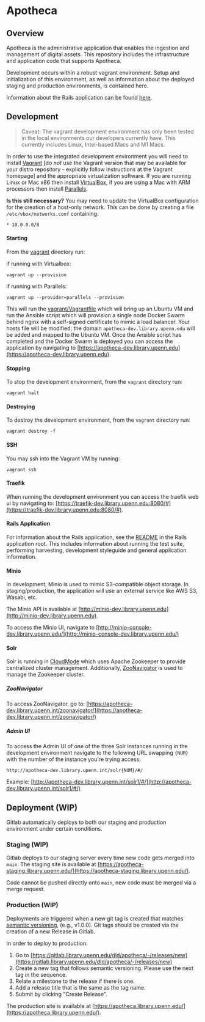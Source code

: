 # Apotheca

## Overview
Apotheca is the administrative application that enables the ingestion and management of digital assets. This repository includes the infrastructure and application code that supports Apotheca.

Development occurs within a robust vagrant environment. Setup and initialization of this environment, as well as information about the deployed staging and production environments, is contained here.

Information about the Rails application can be found [here](rails_app/README.md).

## Development

> Caveat: The vagrant development environment has only been tested in the local environments our developers currently have. This currently includes Linux, Intel-based Macs and M1 Macs.

In order to use the integrated development environment you will need to install [Vagrant](https://www.vagrantup.com/docs/installation) [do *not* use the Vagrant version that may be available for your distro repository - explicitly follow instructions at the Vagrant homepage] and the appropriate virtualization software. If you are running Linux or Mac x86 then install [VirtualBox](https://www.virtualbox.org/wiki/Linux_Downloads), if you are using a Mac with ARM processors then install [Parallels](https://www.parallels.com/).

**Is this still necessary?**
You may need to update the VirtualBox configuration for the creation of a host-only network. This can be done by creating a file `/etc/vbox/networks.conf` containing:

```
* 10.0.0.0/8
```

#### Starting

From the [vagrant](vagrant) directory run:


if running with Virtualbox:
```
vagrant up --provision
```

if running with Parallels:
```
vagrant up --provider=parallels --provision
```

This will run the [vagrant/Vagrantfile](vagrant/Vagrantfile) which will bring up an Ubuntu VM and run the Ansible script which will provision a single node Docker Swarm behind nginx with a self-signed certificate to mimic a load balancer. Your hosts file will be modified; the domain `apotheca-dev.library.upenn.edu` will be added and mapped to the Ubuntu VM. Once the Ansible script has completed and the Docker Swarm is deployed you can access the application by navigating to [https://apotheca-dev.library.upenn.edu](https://apotheca-dev.library.upenn.edu).

#### Stopping

To stop the development environment, from the `vagrant` directory run:

```
vagrant halt
```

#### Destroying

To destroy the development environment, from the `vagrant` directory run:

```
vagrant destroy -f
```

#### SSH

You may ssh into the Vagrant VM by running:

```
vagrant ssh
```

#### Traefik

When running the development environment you can access the traefik web ui by navigating to: [https://traefik-dev.library.upenn.edu:8080/#](https://traefik-dev.library.upenn.edu:8080/#).


#### Rails Application
For information about the Rails application, see the [README](/rails_app/README.md) in the Rails application root. This includes information about running the test suite, performing harvesting, development styleguide and general application information.

#### Minio
In development, Minio is used to mimic S3-compatible object storage. In staging/production, the application will use an external service like AWS S3, Wasabi, etc.

The Minio API is available at [http://minio-dev.library.upenn.edu](http://minio-dev.library.upenn.edu).

To access the Minio UI, navigate to [http://minio-console-dev.library.upenn.edu/](http://minio-console-dev.library.upenn.edu/)

#### Solr
Solr is running in [CloudMode](https://solr.apache.org/guide/solr/latest/deployment-guide/cluster-types.html#solrcloud-mode) which uses Apache Zookeeper to provide centralized cluster management. Additionally, [ZooNavigator](https://github.com/elkozmon/zoonavigator) is used to manage the Zookeeper cluster.

##### ZooNavigator
To access ZooNavigator, go to: [https://apotheca-dev.library.upenn.int/zoonavigator/](https://apotheca-dev.library.upenn.int/zoonavigator/)

##### Admin UI
To access the Admin UI of one of the three Solr instances running in the development environment navigate to the following URL swapping `{NUM}` with the number of the instance you're trying access:
```
http://apotheca-dev.library.upenn.int/solr{NUM}/#/
```
Example: [http://apotheca-dev.library.upenn.int/solr1/#/](http://apotheca-dev.library.upenn.int/solr1/#/)

## Deployment (WIP)
Gitlab automatically deploys to both our staging and production environment under certain conditions.

### Staging (WIP)
Gitlab deploys to our staging server every time new code gets merged into `main`. The staging site is available at [https://apotheca-staging.library.upenn.edu/](https://apotheca-staging.library.upenn.edu/).

Code cannot be pushed directly onto `main`, new code must be merged via a merge request.

### Production (WIP)
Deployments are triggered when a new git tag is created that matches [semantic versioning](https://semver.org/), (e.g., v1.0.0). Git tags should be created via the creation of a new Release in Gitlab.

In order to deploy to production:
1. Go to [https://gitlab.library.upenn.edu/dld/apotheca/-/releases/new](https://gitlab.library.upenn.edu/dld/apotheca/-/releases/new)
2. Create a new tag that follows semantic versioning. Please use the next tag in the sequence.
3. Relate a milestone to the release if there is one.
4. Add a release title that is the same as the tag name.
5. Submit by clicking "Create Release".

The production site is available at [https://apotheca.library.upenn.edu/](https://apotheca.library.upenn.edu/).
